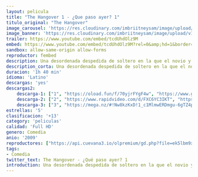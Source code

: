 ```yaml
---
layout: pelicula
title: "The Hangover 1 - ¿Que paso ayer? 1"
titulo_original: "The Hangover"
image_carousel: 'https://res.cloudinary.com/imbriitneysam/image/upload/v1543283836/que-paso-poster-min.jpg'
image_banner: 'https://res.cloudinary.com/imbriitneysam/image/upload/v1543283839/paso-abner-min.jpg'
trailer: https://www.youtube.com/embed/tcdUhdOlz9M
embed: https://www.youtube.com/embed/tcdUhdOlz9M?rel=0&amp;hd=1&border=0&wmode=opaque&enablejsapi=1&modestbranding=1&controls=1&showinfo=1
sandbox: allow-same-origin allow-forms
reproductor: fembed
description: Una desordenada despedida de soltero en la que el novio y tres amigos se organizan una gran fiesta en Las Vegas. Como era de esperar, a la mañana siguiente tienen una resaca tan monumental que no pueden recordar nada de lo ocurrido la noche anterior. Lo más extraordinario es que el novio ha desaparecido y en la suite del hotel se encuentran un tigre y un bebé.
description_corta: Una desordenada despedida de soltero en la que el novio y tres amigos se organizan una gran fiesta en Las Vegas. Como era de esperar, a la mañana siguiente tienen una resaca tan monumental que no pueden recordar nada de lo ocurrido la..
duracion: '1h 40 min'
idioma: 'Latino'
descargas: 'yes'
descargas2:
    descarga-1: ["1", "https://oload.fun/f/70yjrFYgF4w", "https://www.google.com/s2/favicons?domain=openload.co","OpenLoad","https://res.cloudinary.com/imbriitneysam/image/upload/v1541473684/mexico.png", "Latino", "Full HD"]
    descarga-2: ["2", "https://www.rapidvideo.com/d/FXC6YC3IKT", "https://www.google.com/s2/favicons?domain=www.rapidvideo.com","RapidVideo","https://res.cloudinary.com/imbriitneysam/image/upload/v1541473684/mexico.png", "Latino", "Full HD"]
    descarga-3: ["3", "https://mega.nz/#!Nw8kzKxD!1_c1MlmwERDmgu-6gTZ4pSqx-bXUyZwEhe82VFmkAY0", "https://www.google.com/s2/favicons?domain=mega.nz","Mega","https://res.cloudinary.com/imbriitneysam/image/upload/v1541473684/mexico.png", "Latino", "Full HD"]
estrellas: '5'
clasificacion: '+13'
category: 'peliculas'
calidad: 'Full HD'
genero: Comedia
anio: '2009'
reproductores: ["https://api.cuevana3.io/olpremium/gd.php?file=ek5lbm9xYWNrS0xNejZabVlkSFIyTkxQb3BPWDB0UFkwY3lvbjJIRjBPQ1QwNStUck1mVG9kVExvM0djeHA3VnFybXRscUdvMWRXNHRZbU1lYXVUeDg2cGpKVmp4cXpBejYxcGxZZW8wY0M4ejJpTVpNYlAxOUdvcVlDSHpxak4wTFYraGFESzFzbTduSHFXaXRyWjFMeXhoWWRrenRYSHJLV2JobnJLbDlUU3FYaUdaYzZ4eUxpeGk1Um1yTHJNdTlhcWs1Mjh6OWZPdEt1VFpLUzB5SmZHYklLRWlNbmYxOG1ZYjZ6SDFBPT0","https://animekao.club/kaodrive/embed.php?data=q+L0ypDNOMb3cuYnO4xiw18bBh1/09LVP874ZG6iV6ekufm2rEIwG6bPHM4qn6cpM9utLLbWWVLfWIWSIr7WrZTHYLQlNjqc/fvaAv8fbqfPIdIswMjetspbh7FD/6HMNAd3OCu5e+I3X27eTLWjf9OEuqztEJi9W7zz+Cgzmbx5qGw7Zf08AkJbA4jAxvRViNMwZeSoAUG1Rj3m56yiQW3lnyUWOELotBrsFZgPYQOUQFpf4OjpOXkksxEHgoM98+T/ekTq2ZCNYuLyJq05GLPn86hJ/cuJQ+XbqUdURrfN9G6p3peKbq7DJy3O7fnCr6UsydVPR1bfxlQNFzj8OkGZ7+NYQJKx8QdjqDIDDa1OTG2VKxHn3RaB+Ilgcd42vMsn5G6GE3ZrMpE3DKuDDQ==","https://api.cuevana3.io/rr/gd.php?h=ek5lbm9xYWNrS0xJMVp5b21KREk0dFBLbjVkaHhkRGdrOG1jbnBpUnhhS1Z6WHlxcWJlVXBKbW5pNEY2czY2MWxibG5oYXJJcHNMUzFuU0FwdERMdjk2U3FadVkyUT09"]
tags:
- Comedia
twitter_text: The Hangover - ¿Qué paso ayer? 1
introduction: Una desordenada despedida de soltero en la que el novio y tres amigos se organizan una gran fiesta en Las Vegas. Como era de esperar, a la mañana siguiente tienen una resaca tan monumental que no pueden recordar nada de lo ocurrido la..
---
```



 







